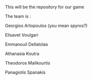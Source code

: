 This will be the repository for our game 

The team is :

Georgios Artopoulos (you mean spyros?)

Elisavet Voulgari

Emmanouil Dellatolas

Athanasia Koutra

Theodoros Malikourtis

Panagiotis Spanakis


